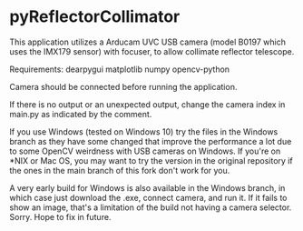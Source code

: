 
# pyReflectorCollimator

This application utilizes a Arducam UVC USB camera (model B0197 which uses the IMX179 sensor) with focuser, to allow collimate reflector telescope.

Requirements:
dearpygui
matplotlib
numpy
opencv-python

Camera should be connected before running the application. 

If there is no output or an unexpected output, change the camera index in main.py as indicated by the comment. 

If you use Windows (tested on Windows 10) try the files in the Windows branch as they have some changed that improve the performance a lot due to some OpenCV weirdness with USB cameras on Windows. If you're on *NIX or Mac OS, you may want to try the version in the original repository if the ones in the main branch of this fork don't work for you. 

A very early build for Windows is also available in the Windows branch, in which case just download the .exe, connect camera, and run it. If it fails to show an image, that's a limitation of the build not having a camera selector. Sorry. Hope to fix in future. 


